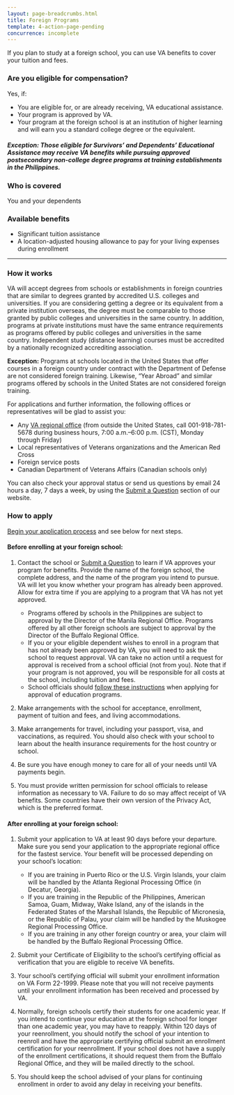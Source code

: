 ```yaml
---
layout: page-breadcrumbs.html
title: Foreign Programs
template: 4-action-page-pending
concurrence: incomplete
---
```


If you plan to study at a foreign school, you can use VA benefits to cover your tuition and fees.

### Are you eligible for compensation?
Yes, if:

  - You are eligible for, or are already receiving, VA educational assistance.
  - Your program is approved by VA.
  - Your program at the foreign school is at an institution of higher learning and will earn you a standard college degree or the equivalent.

##### **Exception:** Those eligible for Survivors’ and Dependents’ Educational Assistance may receive VA benefits while pursuing approved postsecondary non-college degree programs at training establishments in the Philippines.

### Who is covered
You and your dependents

### Available benefits

- Significant tuition assistance
- A location-adjusted housing allowance to pay for your living expenses during enrollment

-----

### How it works

VA will accept degrees from schools or establishments in foreign countries that are similar to degrees granted by accredited U.S. colleges and universities. If you are considering getting a degree or its equivalent from a private institution overseas, the degree must be comparable to those granted by public colleges and universities in the same country. In addition, programs at private institutions must have the same entrance requirements as programs offered by public colleges and universities in the same country. Independent study (distance learning) courses must be accredited by a nationally recognized accrediting association.

**Exception:** Programs at schools located in the United States that offer courses in a foreign country under contract with the Department of Defense are not considered foreign training. Likewise, “Year Abroad” and similar programs offered by schools in the United States are not considered foreign training.

For applications and further information, the following offices or representatives will be glad to assist you:

- Any [VA regional office](http://www.benefits.va.gov/benefits/offices.asp) (from outside the United States, call 001-918-781-5678 during business hours, 7:00 a.m.–6:00 p.m. (CST), Monday through Friday)
- Local representatives of Veterans organizations and the American Red Cross
- Foreign service posts
- Canadian Department of Veterans Affairs (Canadian schools only)

You can also check your approval status or send us questions by email 24 hours a day, 7 days a week, by using the [Submit a Question](http://www.benefits.va.gov/gibill/ext_redirect.asp?url=https://gibill.custhelp.com/app/ask/) section of our website.

### How to apply

[Begin your application process](/education/apply-for-education-benefits/) and see below for next steps.

#### Before enrolling at your foreign school:


<ol class="process">
<li class="step one" markdown="1">

Contact the school or [Submit a Question](http://www.benefits.va.gov/gibill/ext_redirect.asp?url=https://gibill.custhelp.com/app/ask/) to learn if VA approves your program for benefits. Provide the name of the foreign school, the complete address, and the name of the program you intend to pursue. VA will let you know whether your program has already been approved. Allow for extra time if you are applying to a program that VA has not yet approved.

-	Programs offered by schools in the Philippines are subject to approval by the Director of the Manila Regional Office. Programs offered by all other foreign schools are subject to approval by the Director of the Buffalo Regional Office.
-	If you or your eligible dependent wishes to enroll in a program that has not already been approved by VA, you will need to ask the school to request approval. VA can take no action until a request for approval is received from a school official (not from you). Note that if your program is not approved, you will be responsible for all costs at the school, including tuition and fees.
-	School officials should [follow these instructions](http://benefits.va.gov/gibill/foreign_program_approval_information_for_schools.asp) when applying for approval of education programs.

</li>

<li class="step two" markdown="0">

Make arrangements with the school for acceptance, enrollment, payment of tuition and fees, and living accommodations.

</li>

<li class="step three" markdown="0">

Make arrangements for travel, including your passport, visa, and vaccinations, as required. You should also check with your school to learn about the health insurance requirements for the host country or school.

</li>

<li class="step four" markdown="0">

Be sure you have enough money to care for all of your needs until VA payments begin.

</li>

<li class="step five last" markdown="0">

You must provide written permission for school officials to release information as necessary to VA. Failure to do so may affect receipt of VA benefits. Some countries have their own version of the Privacy Act, which is the preferred format.

</li>

</ol>

#### After enrolling at your foreign school:

<ol class="process">

<li class="step one" markdown="1">

Submit your application to VA at least 90 days before your departure. Make sure you send your application to the appropriate regional office for the fastest service. Your benefit will be processed depending on your school’s location:

-	If you are training in Puerto Rico or the U.S. Virgin Islands, your claim will be handled by the Atlanta Regional       Processing Office (in Decatur, Georgia).
-	If you are training in the Republic of the Philippines, American Samoa, Guam, Midway, Wake Island, any of the islands in the Federated States of the Marshall Islands, the Republic of Micronesia, or the Republic of Palau, your claim will be handled by the Muskogee Regional Processing Office.
-	If you are training in any other foreign country or area, your claim will be handled by the Buffalo Regional Processing Office.

</li>

<li class="step two" markdown="0">

Submit your Certificate of Eligibility to the school’s certifying official as verification that you are eligible to receive VA benefits.

</li>

<li class="step three" markdown="0">

Your school’s certifying official will submit your enrollment information on VA Form 22-1999. Please note that you will not receive payments until your enrollment information has been received and processed by VA.

</li>

<li class="step four" markdown="0">

Normally, foreign schools certify their students for one academic year. If you intend to continue your education at the foreign school for longer than one academic year, you may have to reapply. Within 120 days of your reenrollment, you should notify the school of your intention to reenroll and have the appropriate certifying official submit an enrollment certification for your reenrollment. If your school does not have a supply of the enrollment certifications, it should request them from the Buffalo Regional Office, and they will be mailed directly to the school.

</li>

<li class="step five last" markdown="0">

You should keep the school advised of your plans for continuing enrollment in order to avoid any delay in receiving your benefits.

</li>

</ol>
